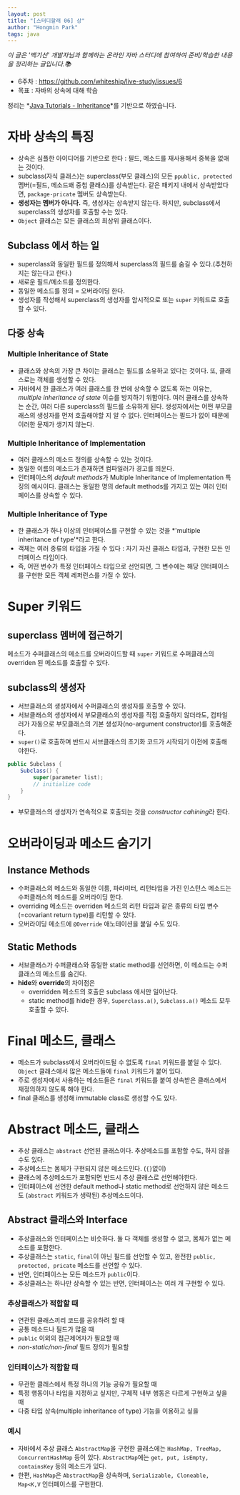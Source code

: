 ```yaml
---
layout: post
title: "[스터디할래 06] 상"
author: "Hongmin Park"
tags: java
---
```

*이 글은 '백기선' 개발자님과 함께하는 온라인 자바 스터디에 참여하여 준비/학습한 내용을 정리하는 글입니다.📚*
- 6주차 : https://github.com/whiteship/live-study/issues/6
- 목표 : 자바의 상속에 대해 학습

정리는 *[Java Tutorials - Inheritance](https://docs.oracle.com/javase/tutorial/java/IandI/subclasses.html)*를 기반으로 하였습니다. 

# 자바 상속의 특징
- 상속은 심플한 아이디어를 기반으로 한다 : 필드, 메소드를 재사용해서 중복을 없애는 것이다.
- subclass(자식 클래스)는 superclass(부모 클래스)의 모든 `ppublic, protected`멤버(=필드, 메소드왜 중첩 클래스)를 상속받는다. 같은 패키지 내에서 상속받았다면, `package-pricate` 멤버도 상속받는다. 
- **생성자는 멤버가 아니다.** 즉, 생성자는 상속받지 않는다. 하지만, subclass에서 superclass의 생성자를 호출할 수는 있다. 
- `Object` 클래스는 모든 클래스의 최상위 클래스이다. 

## Subclass 에서 하는 일
- superclass와 동일한 필드를 정의해서 superclass의 필드를 숨길 수 있다.(추천하지는 않는다고 한다.)
- 새로운 필드/메소드를 정의한다.
- 동일한 메소드를 정의 = 오버라이딩 한다. 
- 생성자를 작성해서 superclass의 생성자를 암시적으로 또는 `super` 키워드로 호출할 수 있다.

## 다중 상속
### Multiple Inheritance of State
- 클래스와 상속의 가장 큰 차이는 클래스는 필드를 소유하고 있다는 것이다. 또, 클래스로는 객체를 생성할 수 있다.
- 자바에서 한 클래스가 여러 클래스를 한 번에 상속할 수 없도록 하는 이유는, *multiple inheritance of state* 이슈를 방지하기 위함이다. 여러 클래스를 상속하는 순간, 여러 다른 superclass의 필드를 소유하게 된다. 생성자에서는 어떤 부모클래스의 생성자를 먼저 호출해야할 지 알 수 없다. 인터페이스는 필드가 없이 때문에 이러한 문제가 생기지 않는다. 

### Multiple Inheritance of Implementation
- 여러 클래스의 메소드 정의를 상속할 수 있는 것이다. 
- 동일한 이름의 메소드가 존재하면 컴파일러가 경고를 띄운다. 
- 인터페이스의 *default methods*가 Multiple Inheritance of Implementation 특징의 예시이다. 클래스는 동일한 명의 default methods를 가지고 있는 여러 인터페이스를 상속할 수 있다. 

### Multiple Inheritance of Type
- 한 클래스가 하나 이상의 인터페이스를 구현할 수 있는 것을 *'multiple inheritance of type'*라고 한다.
- 객체는 여러 종류의 타입을 가질 수 있다 : 자기 자신 클래스 타입과, 구현한 모든 인터페이스 타입이다. 
- 즉, 어떤 변수가 특정 인터페이스 타입으로 선언되면, 그 변수에는 해당 인터페이스를 구현한 모든 객체 레퍼런스를 가질 수 있다. 

# Super 키워드
## superclass 멤버에 접근하기
메소드가 수퍼클래스의 메소드를 오버라이드할 때 `super` 키워드로 수퍼클래스의 overriden 된 메소드를 호출할 수 있다. 
## subclass의 생성자
- 서브클래스의 생성자에서 수퍼클래스의 생성자를 호출할 수 있다. 
- 서브클래스의 생성자에서 부모클래스의 생성자를 직접 호출하지 않더라도, 컴파일러가 자동으로 부모클래스의 기본 생성자(no-argument constructor)를 호출해준다.
- `super()`로 호출하며 반드시 서브클래스의 초기화 코드가 시작되기 이전에 호출해야한다. 
```java
public Subclass {
	Subclass() {
		super(parameter list);
		// initialize code
	}
}
```
- 부모클래스의 생성자가 연속적으로 호출되는 것을 *constructor cahining*라 한다. 

# 오버라이딩과 메소드 숨기기
## Instance Methods
- 수퍼클래스의 메소드와 동일한 이름, 파라미터, 리턴타입을 가진 인스턴스 메소드는 수퍼클래스의 메소드를 오버라이딩 한다. 
- overriding 메소드는 overriden 메소드의 리턴 타입과 같은 종류의 타입 변수(=covariant return type)를 리턴할 수 있다.
- 오버라이딩 메소드에 `@Override` 애노테이션을 붙일 수도 있다.

## Static Methods
- 서브클래스가 수퍼클래스와 동일한 static method를 선언하면, 이 메소드는 수퍼클래스의 메소드를 숨긴다. 
- **hide**와 **override**의 차이점은
	- overridden 메소드의 호출은 subclass 에서만 일어난다.
	- static method를 hide한 경우, `Superclass.a()`, `Subclass.a()` 메소드 모두 호출할 수 있다. 

# Final 메소드, 클래스
- 메소드가 subclass에서 오버라이드될 수 없도록 `final` 키워드를 붙일 수 있다. `Object` 클래스에서 많은 메소드들에 `final` 키워드가 붙어 있다.
- 주로 생성자에서 사용하는 메소드들은 `final` 키워드를 붙여 상속받은 클래스에서 재정의하지 않도록 해야 한다.
- final 클래스를 생성해 immutable class로 생성할 수도 있다.

# Abstract 메소드, 클래스
- 추상 클래스는 `abstract` 선언된 클래스이다. 추상메소드를 포함할 수도, 하지 않을 수도 있다. 
- 추상메소드는 몸체가 구현되지 않은 메소드인다. (`{}`없이)
- 클래스에 추상메소드가 포함되면 반드시 추상 클래스로 선언해야한다.
- 인터페이스에 선언한 default method나 static method로 선언하지 않은 메소드도 (`abstract` 키워드가 생략된) 추상메소드이다.

## Abstract 클래스와 Interface
- 추상클래스와 인터페이스는 비슷하다. 둘 다 객체를 생성할 수 없고, 몸체가 없는 메소드를 포함한다. 
- 추상클래스는 `static`, `final`이 아닌 필드를 선언할 수 있고, 완전한 `public, protected, pricate` 메소드를 선언할 수 있다.
- 반면, 인터페이스는 모든 메소드가 `public`이다. 
- 추상클래스는 하나만 상속할 수 있는 반면, 인터페이스는 여러 개 구현할 수 있다. 

### 추상클래스가 적합할 때
- 연관된 클래스끼리 코드를 공유하려 할 때
- 공통 메소드나 필드가 많을 때
- `public` 이외의 접근제어자가 필요할 때
- *non-static/non-final* 필드 정의가 필요할 

### 인터페이스가 적합할 때
- 무관한 클래스에서 특정 하나의 기능 공유가 필요할 때
- 특정 행동이나 타입을 지정하고 싶지만, 구체적 내부 행동은 다르게 구현하고 싶을 때
- 다중 타입 상속(multiple inheritance of type) 기능을 이용하고 싶을 

### 예시
- 자바에서 추상 클래스 `AbstractMap`을 구현한 클래스에는 `HashMap, TreeMap, ConcurrentHashMap` 등이 있다. `AbstractMap`에는 `get, put, isEmpty, containsKey` 등의 메소드가 있다.
- 한편, `HashMap`은 `AbstractMap`을 상속하며, `Serializable, Cloneable, Map<K,V` 인터페이스를 구현한다. 

